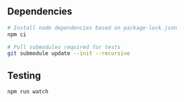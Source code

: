 ## Dependencies

```sh
# Install node dependencies based on package-lock.json
npm ci

# Pull submodules required for tests
git submodule update --init --recursive
```

## Testing

```sh
npm run watch
```
